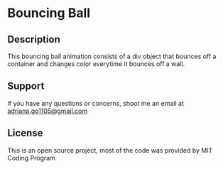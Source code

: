 # Bouncing Ball

## Description
This bouncing ball animation consists of a div object that bounces off a container and changes color everytime it bounces off a wall. 

## Support
If you have any questions or concerns, shoot me an email at adriana.go1105@gmail.com

## License
This is an open source project, most of the code was provided by MIT Coding Program